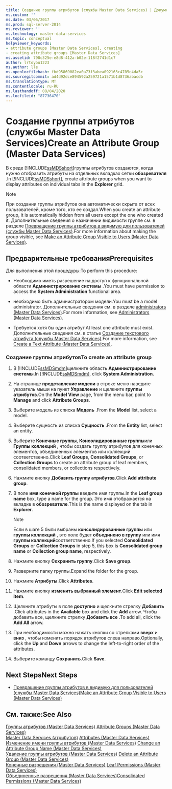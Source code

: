 ```yaml
---
title: Создание группы атрибутов (службы Master Data Services) | Документы Майкрософт
ms.custom: ''
ms.date: 03/06/2017
ms.prod: sql-server-2014
ms.reviewer: ''
ms.technology: master-data-services
ms.topic: conceptual
helpviewer_keywords:
- attribute groups [Master Data Services], creating
- creating attribute groups [Master Data Services]
ms.assetid: 798c325e-e8d8-412a-b02e-118f2741d1c7
author: lrtoyou1223
ms.author: lle
ms.openlocfilehash: fbd95869082ea0a73f3abea092163c4705e4da5c
ms.sourcegitcommit: ad4d92dce894592a259721a1571b1d8736abacdb
ms.translationtype: MT
ms.contentlocale: ru-RU
ms.lasthandoff: 08/04/2020
ms.locfileid: "87736470"
---
```

# <a name="create-an-attribute-group-master-data-services"></a><span data-ttu-id="aa62f-102">Создание группы атрибутов (службы Master Data Services)</span><span class="sxs-lookup"><span data-stu-id="aa62f-102">Create an Attribute Group (Master Data Services)</span></span>
  <span data-ttu-id="aa62f-103">В среде [!INCLUDE[ssMDSshort](../includes/ssmdsshort-md.md)]группы атрибутов создаются, когда нужно отобразить атрибуты на отдельных вкладках сетки **обозревателя** .</span><span class="sxs-lookup"><span data-stu-id="aa62f-103">In [!INCLUDE[ssMDSshort](../includes/ssmdsshort-md.md)], create attribute groups when you want to display attributes on individual tabs in the **Explorer** grid.</span></span>  
  
> [!NOTE]  
>  <span data-ttu-id="aa62f-104">При создании группы атрибутов она автоматически скрыта от всех пользователей, кроме того, кто ее создал.</span><span class="sxs-lookup"><span data-stu-id="aa62f-104">When you create an attribute group, it is automatically hidden from all users except the one who created it.</span></span> <span data-ttu-id="aa62f-105">Дополнительные сведения о назначении видимости группе см. в разделе [Превращение группы атрибутов в видимую для пользователей (службы Master Data Services)](make-an-attribute-group-visible-to-users-master-data-services.md).</span><span class="sxs-lookup"><span data-stu-id="aa62f-105">For more information about making the group visible, see [Make an Attribute Group Visible to Users &#40;Master Data Services&#41;](make-an-attribute-group-visible-to-users-master-data-services.md).</span></span>  
  
## <a name="prerequisites"></a><span data-ttu-id="aa62f-106">Предварительные требования</span><span class="sxs-lookup"><span data-stu-id="aa62f-106">Prerequisites</span></span>  
 <span data-ttu-id="aa62f-107">Для выполнения этой процедуры:</span><span class="sxs-lookup"><span data-stu-id="aa62f-107">To perform this procedure:</span></span>  
  
-   <span data-ttu-id="aa62f-108">Необходимо иметь разрешение на доступ к функциональной области **Администрирование системы** .</span><span class="sxs-lookup"><span data-stu-id="aa62f-108">You must have permission to access the **System Administration** functional area.</span></span>  
  
-   <span data-ttu-id="aa62f-109">необходимо быть администратором модели.</span><span class="sxs-lookup"><span data-stu-id="aa62f-109">You must be a model administrator.</span></span> <span data-ttu-id="aa62f-110">Дополнительные сведения см. в разделе [administrators &#40;Master Data Services&#41;](../../2014/master-data-services/administrators-master-data-services.md).</span><span class="sxs-lookup"><span data-stu-id="aa62f-110">For more information, see [Administrators &#40;Master Data Services&#41;](../../2014/master-data-services/administrators-master-data-services.md).</span></span>  
  
-   <span data-ttu-id="aa62f-111">Требуется хотя бы один атрибут.</span><span class="sxs-lookup"><span data-stu-id="aa62f-111">At least one attribute must exist.</span></span> <span data-ttu-id="aa62f-112">Дополнительные сведения см. в статье [Создание текстового атрибута (службы Master Data Services)](../../2014/master-data-services/create-a-text-attribute-master-data-services.md).</span><span class="sxs-lookup"><span data-stu-id="aa62f-112">For more information, see [Create a Text Attribute &#40;Master Data Services&#41;](../../2014/master-data-services/create-a-text-attribute-master-data-services.md).</span></span>  
  
### <a name="to-create-an-attribute-group"></a><span data-ttu-id="aa62f-113">Создание группы атрибутов</span><span class="sxs-lookup"><span data-stu-id="aa62f-113">To create an attribute group</span></span>  
  
1.  <span data-ttu-id="aa62f-114">В [!INCLUDE[ssMDSmdm](../includes/ssmdsmdm-md.md)]щелкните область **Администрирование системы**.</span><span class="sxs-lookup"><span data-stu-id="aa62f-114">In [!INCLUDE[ssMDSmdm](../includes/ssmdsmdm-md.md)], click **System Administration**.</span></span>  
  
2.  <span data-ttu-id="aa62f-115">На странице **представление модели** в строке меню наведите указатель мыши на пункт **Управление** и щелкните **группы атрибутов**.</span><span class="sxs-lookup"><span data-stu-id="aa62f-115">On the **Model View** page, from the menu bar, point to **Manage** and click **Attribute Groups**.</span></span>  
  
3.  <span data-ttu-id="aa62f-116">Выберите модель из списка **Модель** .</span><span class="sxs-lookup"><span data-stu-id="aa62f-116">From the **Model** list, select a model.</span></span>  
  
4.  <span data-ttu-id="aa62f-117">Выберите сущность из списка **Сущность** .</span><span class="sxs-lookup"><span data-stu-id="aa62f-117">From the **Entity** list, select an entity.</span></span>  
  
5.  <span data-ttu-id="aa62f-118">Выберите **Конечные группы**, **Консолидированные группы**или **Группы коллекций** , чтобы создать группу атрибутов для конечных элементов, объединенных элементов или коллекций соответственно.</span><span class="sxs-lookup"><span data-stu-id="aa62f-118">Click **Leaf Groups**, **Consolidated Groups**, or **Collection Groups** to create an attribute group of leaf members, consolidated members, or collections respectively.</span></span>  
  
6.  <span data-ttu-id="aa62f-119">Нажмите кнопку **Добавить группу атрибутов**.</span><span class="sxs-lookup"><span data-stu-id="aa62f-119">Click **Add attribute group**.</span></span>  
  
7.  <span data-ttu-id="aa62f-120">В поле **имя конечной группы** введите имя группы.</span><span class="sxs-lookup"><span data-stu-id="aa62f-120">In the **Leaf group name** box, type a name for the group.</span></span> <span data-ttu-id="aa62f-121">Это имя отображается на вкладке в **обозревателе**.</span><span class="sxs-lookup"><span data-stu-id="aa62f-121">This is the name displayed on the tab in **Explorer**.</span></span>  
  
    > [!NOTE]  
    >  <span data-ttu-id="aa62f-122">Если в шаге 5 были выбраны **консолидированные группы** или **группы коллекций** , это поле будет **объединено в группу** или имя **группы коллекций**соответственно.</span><span class="sxs-lookup"><span data-stu-id="aa62f-122">If you selected **Consolidated Groups** or **Collection Groups** in step 5, this box is **Consolidated group name** or **Collection group name**, respectively.</span></span>  
  
8.  <span data-ttu-id="aa62f-123">Нажмите кнопку **Сохранить группу**.</span><span class="sxs-lookup"><span data-stu-id="aa62f-123">Click **Save group**.</span></span>  
  
9. <span data-ttu-id="aa62f-124">Разверните папку группы.</span><span class="sxs-lookup"><span data-stu-id="aa62f-124">Expand the folder for the group.</span></span>  
  
10. <span data-ttu-id="aa62f-125">Нажмите **Атрибуты**.</span><span class="sxs-lookup"><span data-stu-id="aa62f-125">Click **Attributes**.</span></span>  
  
11. <span data-ttu-id="aa62f-126">Нажмите кнопку **изменить выбранный элемент**.</span><span class="sxs-lookup"><span data-stu-id="aa62f-126">Click **Edit selected item**.</span></span>  
  
12. <span data-ttu-id="aa62f-127">Щелкните атрибуты в поле **доступно** и щелкните стрелку **Добавить** .</span><span class="sxs-lookup"><span data-stu-id="aa62f-127">Click attributes in the **Available** box and click the **Add** arrow.</span></span> <span data-ttu-id="aa62f-128">Чтобы добавить все, щелкните стрелку **Добавить все** .</span><span class="sxs-lookup"><span data-stu-id="aa62f-128">To add all, click the **Add All** arrow.</span></span>  
  
13. <span data-ttu-id="aa62f-129">При необходимости можно нажать кнопки со стрелками **вверх** и **вниз** , чтобы изменить порядок атрибутов слева направо.</span><span class="sxs-lookup"><span data-stu-id="aa62f-129">Optionally, click the **Up** and **Down** arrows to change the left-to-right order of the attributes.</span></span>  
  
14. <span data-ttu-id="aa62f-130">Выберите команду **Сохранить**.</span><span class="sxs-lookup"><span data-stu-id="aa62f-130">Click **Save**.</span></span>  
  
## <a name="next-steps"></a><span data-ttu-id="aa62f-131">Next Steps</span><span class="sxs-lookup"><span data-stu-id="aa62f-131">Next Steps</span></span>  
  
-   [<span data-ttu-id="aa62f-132">Превращение группы атрибутов в видимую для пользователей (службы Master Data Services)</span><span class="sxs-lookup"><span data-stu-id="aa62f-132">Make an Attribute Group Visible to Users &#40;Master Data Services&#41;</span></span>](make-an-attribute-group-visible-to-users-master-data-services.md)  
  
## <a name="see-also"></a><span data-ttu-id="aa62f-133">См. также:</span><span class="sxs-lookup"><span data-stu-id="aa62f-133">See Also</span></span>  
 <span data-ttu-id="aa62f-134">[Группы атрибутов &#40;Master Data Services&#41;](../../2014/master-data-services/attribute-groups-master-data-services.md) </span><span class="sxs-lookup"><span data-stu-id="aa62f-134">[Attribute Groups &#40;Master Data Services&#41;](../../2014/master-data-services/attribute-groups-master-data-services.md) </span></span>  
 <span data-ttu-id="aa62f-135">[Master Data Services &#40;атрибутов&#41;](../../2014/master-data-services/attributes-master-data-services.md) </span><span class="sxs-lookup"><span data-stu-id="aa62f-135">[Attributes &#40;Master Data Services&#41;](../../2014/master-data-services/attributes-master-data-services.md) </span></span>  
 <span data-ttu-id="aa62f-136">[Изменение имени группы атрибутов &#40;Master Data Services&#41;](../../2014/master-data-services/change-an-attribute-group-name-master-data-services.md) </span><span class="sxs-lookup"><span data-stu-id="aa62f-136">[Change an Attribute Group Name &#40;Master Data Services&#41;](../../2014/master-data-services/change-an-attribute-group-name-master-data-services.md) </span></span>  
 <span data-ttu-id="aa62f-137">[Удаление группы атрибутов &#40;Master Data Services&#41;](../../2014/master-data-services/delete-an-attribute-group-master-data-services.md) </span><span class="sxs-lookup"><span data-stu-id="aa62f-137">[Delete an Attribute Group &#40;Master Data Services&#41;](../../2014/master-data-services/delete-an-attribute-group-master-data-services.md) </span></span>  
 <span data-ttu-id="aa62f-138">[Конечные разрешения &#40;Master Data Services&#41;](../../2014/master-data-services/leaf-permissions-master-data-services.md) </span><span class="sxs-lookup"><span data-stu-id="aa62f-138">[Leaf Permissions &#40;Master Data Services&#41;](../../2014/master-data-services/leaf-permissions-master-data-services.md) </span></span>  
 [<span data-ttu-id="aa62f-139">Объединенные разрешения &#40;Master Data Services&#41;</span><span class="sxs-lookup"><span data-stu-id="aa62f-139">Consolidated Permissions &#40;Master Data Services&#41;</span></span>](../../2014/master-data-services/consolidated-permissions-master-data-services.md)  
  
  
